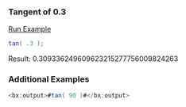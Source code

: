 ### Tangent of 0.3



<a href="https://try.boxlang.io/?code=eJwrSczTUNAzVtC05gIAEl0Cew%3D%3D" target="_blank">Run Example</a>

```java
tan( .3 );

```

Result: 0.309336249609623215277756009824263

### Additional Examples


```java
<bx:output>#tan( 90 )#</bx:output>
```



